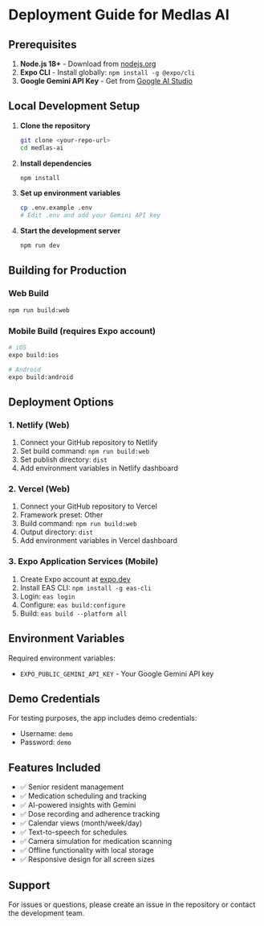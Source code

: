 # Deployment Guide for Medlas AI

## Prerequisites

1. **Node.js 18+** - Download from [nodejs.org](https://nodejs.org/)
2. **Expo CLI** - Install globally: `npm install -g @expo/cli`
3. **Google Gemini API Key** - Get from [Google AI Studio](https://makersuite.google.com/app/apikey)

## Local Development Setup

1. **Clone the repository**
   ```bash
   git clone <your-repo-url>
   cd medlas-ai
   ```

2. **Install dependencies**
   ```bash
   npm install
   ```

3. **Set up environment variables**
   ```bash
   cp .env.example .env
   # Edit .env and add your Gemini API key
   ```

4. **Start the development server**
   ```bash
   npm run dev
   ```

## Building for Production

### Web Build
```bash
npm run build:web
```

### Mobile Build (requires Expo account)
```bash
# iOS
expo build:ios

# Android
expo build:android
```

## Deployment Options

### 1. Netlify (Web)
1. Connect your GitHub repository to Netlify
2. Set build command: `npm run build:web`
3. Set publish directory: `dist`
4. Add environment variables in Netlify dashboard

### 2. Vercel (Web)
1. Connect your GitHub repository to Vercel
2. Framework preset: Other
3. Build command: `npm run build:web`
4. Output directory: `dist`
5. Add environment variables in Vercel dashboard

### 3. Expo Application Services (Mobile)
1. Create Expo account at [expo.dev](https://expo.dev)
2. Install EAS CLI: `npm install -g eas-cli`
3. Login: `eas login`
4. Configure: `eas build:configure`
5. Build: `eas build --platform all`

## Environment Variables

Required environment variables:
- `EXPO_PUBLIC_GEMINI_API_KEY` - Your Google Gemini API key

## Demo Credentials

For testing purposes, the app includes demo credentials:
- Username: `demo`
- Password: `demo`

## Features Included

- ✅ Senior resident management
- ✅ Medication scheduling and tracking
- ✅ AI-powered insights with Gemini
- ✅ Dose recording and adherence tracking
- ✅ Calendar views (month/week/day)
- ✅ Text-to-speech for schedules
- ✅ Camera simulation for medication scanning
- ✅ Offline functionality with local storage
- ✅ Responsive design for all screen sizes

## Support

For issues or questions, please create an issue in the repository or contact the development team.